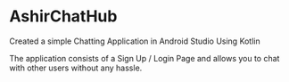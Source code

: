 # AshirChatHub
Created a simple Chatting Application in Android Studio Using Kotlin

The application consists of a Sign Up / Login Page and allows you to chat with other users without any hassle.
